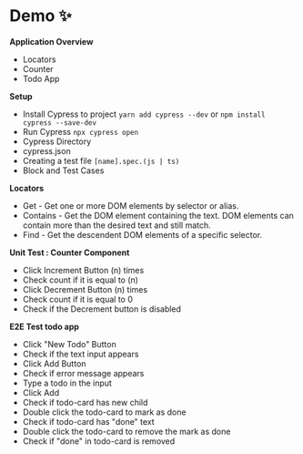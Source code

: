 # Demo ✨

**Application Overview**

- Locators
- Counter
- Todo App

**Setup**

- Install Cypress to project `yarn add cypress --dev` or `npm install cypress --save-dev`
- Run Cypress `npx cypress open`
- Cypress Directory
- cypress.json
- Creating a test file `[name].spec.(js | ts)`
- Block and Test Cases

**Locators**

- Get - Get one or more DOM elements by selector or alias.
- Contains - Get the DOM element containing the text. DOM elements can contain more than the desired text and still match.
- Find - Get the descendent DOM elements of a specific selector.

**Unit Test : Counter Component**

- Click Increment Button (n) times
- Check count if it is equal to (n)
- Click Decrement Button (n) times
- Check count if it is equal to 0
- Check if the Decrement button is disabled

**E2E Test todo app**

- Click "New Todo" Button
- Check if the text input appears
- Click Add Button
- Check if error message appears
- Type a todo in the input
- Click Add
- Check if todo-card has new child
- Double click the todo-card to mark as done
- Check if todo-card has "done" text
- Double click the todo-card to remove the mark as done
- Check if "done" in todo-card is removed
